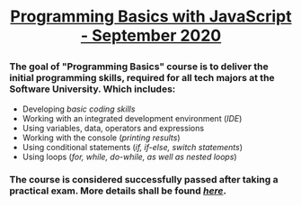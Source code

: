 # **<p align="center"><a href = "https://softuni.bg/trainings/3064/programming-basics-with-javascript-september-2020" target="_blank">Programming Basics with JavaScript - September 2020</a></p>**

### The goal of **"Programming Basics"** course is to deliver the initial programming skills, required for all tech majors at the **Software University**. Which includes:
*  Developing *basic coding skills*
*   Working with an integrated development environment (*IDE*)
*  Using variables, data, operators and expressions
*  Working with the console (*printing results*)
*  Using conditional statements (*if, if-else, switch statements*)
*  Using loops (*for, while, do-while, as well as nested loops*)

### The course is considered successfully passed after taking a practical exam. More details shall be found <a href = "https://softuni.bg/trainings/courses" target="_blank">*here*</a>.